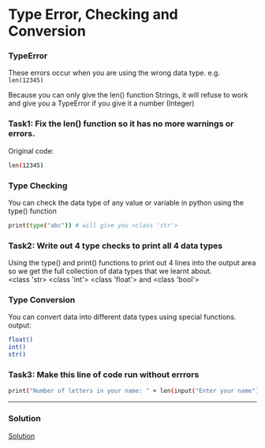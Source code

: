 # Type Error, Checking and Conversion
### TypeError
These errors occur when you are using the wrong data type. e.g. `len(12345)` <br>

Because you can only give the len() function Strings, it will refuse to work and give you a TypeError if you give it a number (Integer) <br>

### Task1: Fix the len() function so it has no more warnings or errors. <br>
Original code: 
```bash
len(12345)
```

### Type Checking
You can check the data type of any value or variable in python using the type() function <br>
```bash
print(type("abc")) # will give you <class 'str'>
```

### Task2: Write out 4 type checks to print all 4 data types
Using the type() and print() functions to print out 4 lines into the output area so we get the full collection of data types that we learnt about. <br>
<class 'str> <class 'int'> <class 'float'> and <class 'bool'> <br>

### Type Conversion
You can convert data into different data types using special functions.  <br>
output: <br>
```bash
float()
int()
str()
```

### Task3: Make this line of code run without errrors
```bash
print("Number of letters in your name: " + len(input("Enter your name")))
```

___
### Solution
[Solution](https://github.com/AhBestt/my-python-journey/blob/main/solution/day-002-type_error_checking_and_conversion.py)

